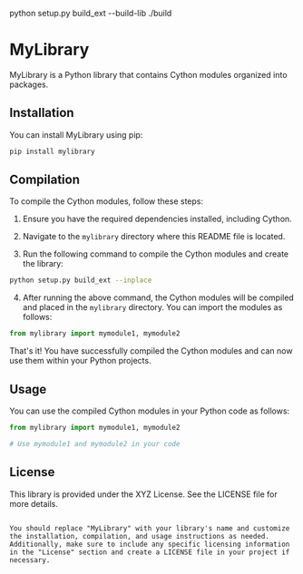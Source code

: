 python setup.py build_ext --build-lib ./build

 
# MyLibrary

MyLibrary is a Python library that contains Cython modules organized into packages.

## Installation

You can install MyLibrary using pip:

```bash
pip install mylibrary
```

## Compilation

To compile the Cython modules, follow these steps:

1. Ensure you have the required dependencies installed, including Cython.

2. Navigate to the `mylibrary` directory where this README file is located.

3. Run the following command to compile the Cython modules and create the library:

```bash
python setup.py build_ext --inplace
```

4. After running the above command, the Cython modules will be compiled and placed in the `mylibrary` directory. You can import the modules as follows:

```python
from mylibrary import mymodule1, mymodule2
```

That's it! You have successfully compiled the Cython modules and can now use them within your Python projects.

## Usage

You can use the compiled Cython modules in your Python code as follows:

```python
from mylibrary import mymodule1, mymodule2

# Use mymodule1 and mymodule2 in your code
```

## License

This library is provided under the XYZ License. See the LICENSE file for more details.
```

You should replace "MyLibrary" with your library's name and customize the installation, compilation, and usage instructions as needed. Additionally, make sure to include any specific licensing information in the "License" section and create a LICENSE file in your project if necessary.